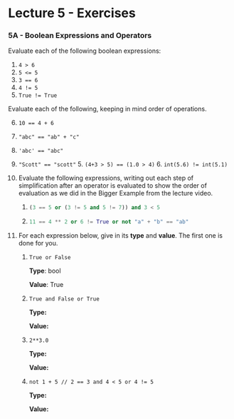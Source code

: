 # Lecture 5 - Exercises

### 5A - Boolean Expressions and Operators

Evaluate each of the following boolean expressions:

1. `4 > 6`
2. `5 <= 5`
3. `3 == 6`
4. `4 != 5`
5. `True != True`

Evaluate each of the following, keeping in mind order of operations.

6. `10 == 4 + 6`
7. `"abc" == "ab" + "c"`
8. `'abc' == "abc"`
9. `"Scott" == "scott"`
   5. `(4+3 > 5) == (1.0 > 4)`
   6. `int(5.6) != int(5.1)`

3. Evaluate the following expressions, writing out each step of simplification after an operator is evaluated to show the order of evaluation as we did in the Bigger Example from the lecture video.

   1. ```python
      (3 == 5 or (3 != 5 and 5 != 7)) and 3 < 5
      ```

   2. ```python
      11 == 4 ** 2 or 6 != True or not "a" + "b" == "ab" 
      ```

4. For each expression below, give in its **type** and **value**. The first one is done for you.

   1. `True or False`
      
      **Type**: bool
      
      **Value**: True
      
   2. `True and False or True`
   
      **Type:**
   
      **Value:**
   
   3. `2**3.0`
   
      **Type:**
   
      **Value:**
   
   4. `not 1 + 5 // 2 == 3 and 4 < 5 or 4 != 5`
   
      **Type:**
   
      **Value:**


